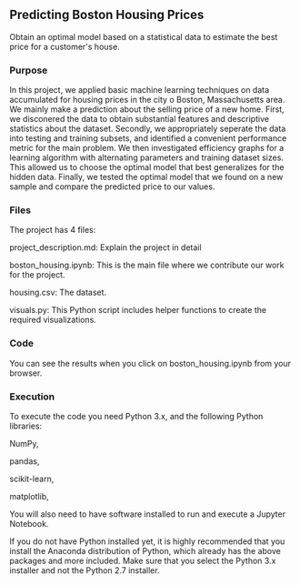 
## Predicting Boston Housing Prices

Obtain an optimal model based on a statistical data to estimate the best price for a customer's house.

### Purpose

In this project, we applied basic machine learning techniques on data accumulated for housing prices in the city o Boston, Massachusetts area. We mainly make a prediction about the selling price of a new home. First, we disconered the data to obtain substantial features and descriptive statistics about the dataset. Secondly, we appropriately seperate the data into testing and training subsets, and identified a convenient performance metric for the main problem. We then investigated efficiency graphs for a learning algorithm with alternating parameters and training dataset sizes. This allowed us to choose the optimal model that best generalizes for the hidden data. Finally, we tested the optimal model that we found on a new sample and compare the predicted price to our values.

### Files

The project has 4 files:

project_description.md: Explain the project in detail

boston_housing.ipynb: This is the main file where we contribute our work for the project.

housing.csv: The dataset.

visuals.py: This Python script includes helper functions to create the required visualizations.

### Code

You can see the results when you click on boston_housing.ipynb from your browser. 

### Execution

To execute the code you need Python 3.x, and the following Python libraries: 

NumPy, 

pandas, 

scikit-learn, 

matplotlib, 

You will also need to have software installed to run and execute a Jupyter Notebook.

If you do not have Python installed yet, it is highly recommended that you install the Anaconda distribution of Python, which already has the above packages and more included. Make sure that you select the Python 3.x installer and not the Python 2.7 installer. 
